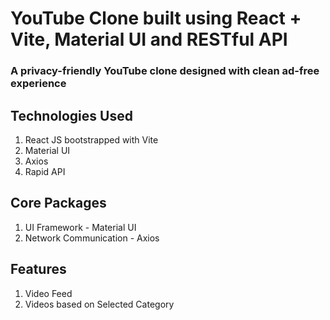 # YouTube Clone built using React + Vite, Material UI and RESTful API

### A privacy-friendly YouTube clone designed with clean ad-free experience

## Technologies Used

1. React JS bootstrapped with Vite
2. Material UI
3. Axios 
4. Rapid API

## Core Packages

1. UI Framework - Material UI
2. Network Communication - Axios

## Features

1. Video Feed
2. Videos based on Selected Category
